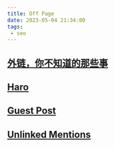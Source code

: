 ```yaml
---
title: Off Page
date: 2023-05-04 21:34:00
tags:
 - seo
---
```


## [外链，你不知道的那些事](/seo/outer-chain.html)

## [Haro](/seo/haro.html)

## [Guest Post](/seo/guest-post.html)

## [Unlinked Mentions](/seo/unlinked-mentions.html)



